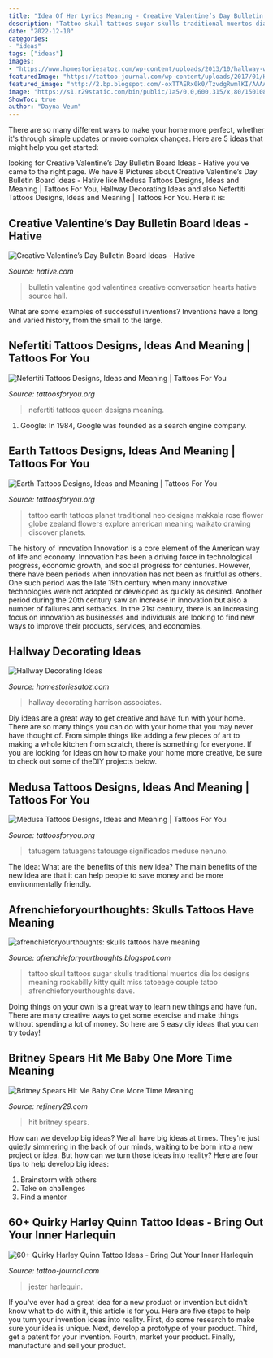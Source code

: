 ```yaml
---
title: "Idea Of Her Lyrics Meaning - Creative Valentine’s Day Bulletin Board Ideas"
description: "Tattoo skull tattoos sugar skulls traditional muertos dia los designs meaning rockabilly kitty quilt miss tatoeage couple tatoo afrenchieforyourthoughts dave"
date: "2022-12-10"
categories:
- "ideas"
tags: ["ideas"]
images:
- "https://www.homestoriesatoz.com/wp-content/uploads/2013/10/hallway-with-bookcases.jpg"
featuredImage: "https://tattoo-journal.com/wp-content/uploads/2017/01/Harley-Quinn-Tattoo-45.jpg"
featured_image: "http://2.bp.blogspot.com/-oxTTAERx0k0/TzvdgRwmlKI/AAAAAAAABQ8/_Ex_X9K99HE/s1600/skull-tattoos-miss-kitty-1532.jpg"
image: "https://s1.r29static.com/bin/public/1a5/0,0,600,315/x,80/1501088/image.jpg"
ShowToc: true
author: "Dayna Veum"
---
```



There are so many different ways to make your home more perfect, whether it's through simple updates or more complex changes. Here are 5 ideas that might help you get started: 

	

		
looking for Creative Valentine’s Day Bulletin Board Ideas - Hative you've came to the right page. We have 8 Pictures about Creative Valentine’s Day Bulletin Board Ideas - Hative like Medusa Tattoos Designs, Ideas and Meaning | Tattoos For You, Hallway Decorating Ideas and also Nefertiti Tattoos Designs, Ideas and Meaning | Tattoos For You. Here it is:
		
    
## Creative Valentine’s Day Bulletin Board Ideas - Hative

<img loading=lazy src="https://hative.com/wp-content/uploads/2015/01/valentines-day-bulletin-board/7-valentines-day-bulletin-board.jpg" onerror="this.onerror=null;this.src='https://tse3.mm.bing.net/th?id=OIP.o5mP9UafoXsGfo-3Chkb9AHaJ4&amp;pid=15.1';" alt="Creative Valentine’s Day Bulletin Board Ideas - Hative">

_Source: hative.com_

>bulletin valentine god valentines creative conversation hearts hative source hall. 

	

What are some examples of successful inventions?
Inventions have a long and varied history, from the small to the large.

    
## Nefertiti Tattoos Designs, Ideas And Meaning | Tattoos For You

<img loading=lazy src="https://www.tattoosforyou.org/wp-content/uploads/2016/03/Queen-Nefertiti-Tattoos.jpg" onerror="this.onerror=null;this.src='https://tse4.mm.bing.net/th?id=OIP.BaJW15FIYQWeAznYC2-SFAHaHa&amp;pid=15.1';" alt="Nefertiti Tattoos Designs, Ideas and Meaning | Tattoos For You">

_Source: tattoosforyou.org_

>nefertiti tattoos queen designs meaning. 

	

1. Google: In 1984, Google was founded as a search engine company.

    
## Earth Tattoos Designs, Ideas And Meaning | Tattoos For You

<img loading=lazy src="https://www.tattoosforyou.org/wp-content/uploads/2016/03/Earth-Tattoo-Images.jpg" onerror="this.onerror=null;this.src='https://tse4.mm.bing.net/th?id=OIP.FTTh-ru82shg-2ulXbm8QwHaHa&amp;pid=15.1';" alt="Earth Tattoos Designs, Ideas and Meaning | Tattoos For You">

_Source: tattoosforyou.org_

>tattoo earth tattoos planet traditional neo designs makkala rose flower globe zealand flowers explore american meaning waikato drawing discover planets. 

	

The history of innovation
Innovation is a core element of the American way of life and economy. Innovation has been a driving force in technological progress, economic growth, and social progress for centuries. However, there have been periods when innovation has not been as fruitful as others. One such period was the late 19th century when many innovative technologies were not adopted or developed as quickly as desired. Another period during the 20th century saw an increase in innovation but also a number of failures and setbacks. In the 21st century, there is an increasing focus on innovation as businesses and individuals are looking to find new ways to improve their products, services, and economies.

    
## Hallway Decorating Ideas

<img loading=lazy src="https://www.homestoriesatoz.com/wp-content/uploads/2013/10/hallway-with-bookcases.jpg" onerror="this.onerror=null;this.src='https://tse4.mm.bing.net/th?id=OIP.G6qHxeEe9EzCuhm7SvxyxQAAAA&amp;pid=15.1';" alt="Hallway Decorating Ideas">

_Source: homestoriesatoz.com_

>hallway decorating harrison associates. 

	

Diy ideas are a great way to get creative and have fun with your home. There are so many things you can do with your home that you may never have thought of. From simple things like adding a few pieces of art to making a whole kitchen from scratch, there is something for everyone. If you are looking for ideas on how to make your home more creative, be sure to check out some of theDIY projects below.

    
## Medusa Tattoos Designs, Ideas And Meaning | Tattoos For You

<img loading=lazy src="https://www.tattoosforyou.org/wp-content/uploads/2016/05/Medusa-Tattoos-Women.jpg" onerror="this.onerror=null;this.src='https://tse1.mm.bing.net/th?id=OIP.U1LSjBvPFh-U-f_EGpV5rAHaJ4&amp;pid=15.1';" alt="Medusa Tattoos Designs, Ideas and Meaning | Tattoos For You">

_Source: tattoosforyou.org_

>tatuagem tatuagens tatouage significados meduse nenuno. 

	

The Idea: What are the benefits of this new idea?
The main benefits of the new idea are that it can help people to save money and be more environmentally friendly.

    
## Afrenchieforyourthoughts: Skulls Tattoos Have Meaning

<img loading=lazy src="http://2.bp.blogspot.com/-oxTTAERx0k0/TzvdgRwmlKI/AAAAAAAABQ8/_Ex_X9K99HE/s1600/skull-tattoos-miss-kitty-1532.jpg" onerror="this.onerror=null;this.src='https://tse3.mm.bing.net/th?id=OIP.6ivrnXx0yvDnWi9YlGbPxwHaKO&amp;pid=15.1';" alt="afrenchieforyourthoughts: skulls tattoos have meaning">

_Source: afrenchieforyourthoughts.blogspot.com_

>tattoo skull tattoos sugar skulls traditional muertos dia los designs meaning rockabilly kitty quilt miss tatoeage couple tatoo afrenchieforyourthoughts dave. 

	

Doing things on your own is a great way to learn new things and have fun. There are many creative ways to get some exercise and make things without spending a lot of money. So here are 5 easy diy ideas that you can try today!

    
## Britney Spears Hit Me Baby One More Time Meaning

<img loading=lazy src="https://s1.r29static.com/bin/public/1a5/0,0,600,315/x,80/1501088/image.jpg" onerror="this.onerror=null;this.src='https://tse1.mm.bing.net/th?id=OIP.tcAvx5oDce5dMlIK09G5LAHaD4&amp;pid=15.1';" alt="Britney Spears Hit Me Baby One More Time Meaning">

_Source: refinery29.com_

>hit britney spears. 

	

How can we develop big ideas?
We all have big ideas at times. They're just quietly simmering in the back of our minds, waiting to be born into a new project or idea. But how can we turn those ideas into reality? Here are four tips to help develop big ideas: 
1. Brainstorm with others 
2. Take on challenges 
3. Find a mentor 

    
## 60+ Quirky Harley Quinn Tattoo Ideas - Bring Out Your Inner Harlequin

<img loading=lazy src="https://tattoo-journal.com/wp-content/uploads/2017/01/Harley-Quinn-Tattoo-45.jpg" onerror="this.onerror=null;this.src='https://tse4.mm.bing.net/th?id=OIP.Ka2bDiktH6OSZG1U6q6-2QHaHa&amp;pid=15.1';" alt="60+ Quirky Harley Quinn Tattoo Ideas - Bring Out Your Inner Harlequin">

_Source: tattoo-journal.com_

>jester harlequin. 

	

If you've ever had a great idea for a new product or invention but didn't know what to do with it, this article is for you. Here are five steps to help you turn your invention ideas into reality. First, do some research to make sure your idea is unique. Next, develop a prototype of your product. Third, get a patent for your invention. Fourth, market your product. Finally, manufacture and sell your product.


